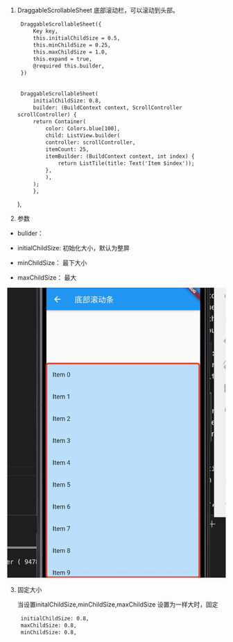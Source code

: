 1. DraggableScrollableSheet 底部滚动栏，可以滚动到头部。

        DraggableScrollableSheet({
            Key key,
            this.initialChildSize = 0.5,
            this.minChildSize = 0.25,
            this.maxChildSize = 1.0,
            this.expand = true,
            @required this.builder,
        }) 


        DraggableScrollableSheet(
            initialChildSize: 0.8,
            builder: (BuildContext context, ScrollController scrollController) {
            return Container(
                color: Colors.blue[100],
                child: ListView.builder(
                controller: scrollController,
                itemCount: 25,
                itemBuilder: (BuildContext context, int index) {
                    return ListTile(title: Text('Item $index'));
                },
                ),
            );
            },
      ),

2. 参数

+ bulider： 

+ initialChildSize: 初始化大小，默认为整屏 

+ minChildSize： 最下大小

+ maxChildSize： 最大

![avartar](../../../assets/DragScroll.jpg)

3. 固定大小

   当设置initalChildSize,minChildSize,maxChildSize 设置为一样大时，固定

        initialChildSize: 0.8,
        maxChildSize: 0.8,
        minChildSize: 0.8,